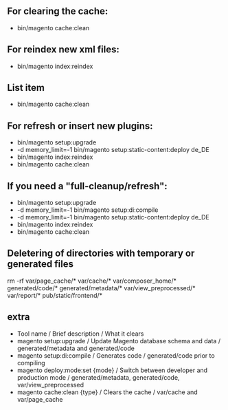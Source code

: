 ## For clearing the cache:
* bin/magento cache:clean

## For reindex new xml files:
* bin/magento index:reindex

## List item
* bin/magento cache:clean

## For refresh or insert new plugins:
* bin/magento setup:upgrade
* -d memory_limit=-1 bin/magento setup:static-content:deploy de_DE
* bin/magento index:reindex
* bin/magento cache:clean

## If you need a "full-cleanup/refresh":
* bin/magento setup:upgrade
* -d memory_limit=-1 bin/magento setup:di:compile
* -d memory_limit=-1 bin/magento setup:static-content:deploy de_DE
* bin/magento index:reindex
* bin/magento cache:clean

## Deletering of directories with temporary or generated files
rm -rf var/page_cache/* var/cache/* var/composer_home/* generated/code/* generated/metadata/* var/view_preprocessed/* var/report/* pub/static/frontend/*


## extra 

* Tool name /	Brief description /	What it clears 
* magento setup:upgrade /	Update Magento database schema and data /	generated/metadata and generated/code
* magento setup:di:compile /	Generates code /	generated/code prior to compiling
* magento deploy:mode:set {mode} /	Switch between developer and production mode /	generated/metadata, generated/code, var/view_preprocessed
* magento cache:clean {type} /	Clears the cache /	var/cache and var/page_cache
